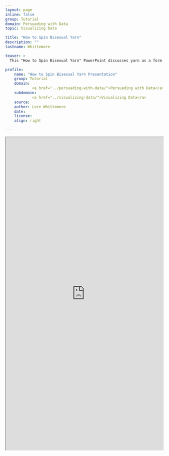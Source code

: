 ```yaml
---
layout: page
inline: false
group: Tutorial
domain: Persuading with Data
topic: Visualizing Data

title: "How to Spin Bisexual Yarn"
description: ""
lastname: Whittemore

teaser: >
  This "How to Spin Bisexual Yarn" PowerPoint discusses yarn as a form of data analysis. 

profile:
    name: "How to Spin Bisexual Yarn Presentation"
    group: Tutorial
    domain: 
            <a href="../persuading-with-data/">Persuading with Data</a>
    subdomain: 
            <a href="../visualizing-data/">Visualizing Data</a>
    source: 
    author: Lore Whittemore
    date: 
    license: 
    align: right

---
```


<iframe width="100%" height="1000" src="https://da4asandbox.github.io/curricularsite/assets/pdf/BisexualYarn.pdf" allowfullscreen>iFrame HERE</iframe>
